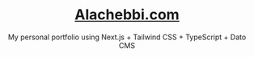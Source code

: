 <div align="center">
  <h1><a href="https://alachebbi.com" target="_blank" rel="noreferrer">Alachebbi.com</a></h1>
  <p>My personal portfolio using Next.js + Tailwind CSS + TypeScript + Dato CMS</p>
</div>

